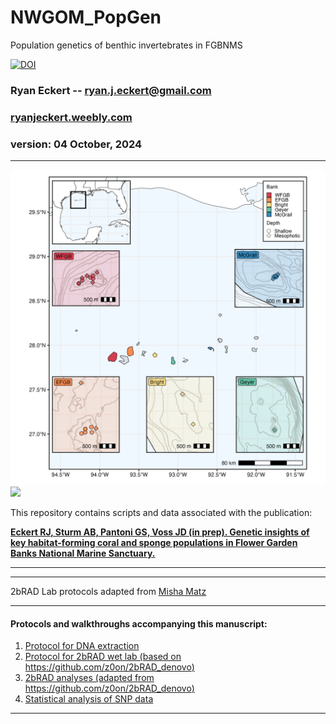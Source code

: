 # NWGOM_PopGen
 Population genetics of benthic invertebrates in FGBNMS

[![DOI](https://zenodo.org/badge/DOI/10.5281/zenodo/xxxxx.svg)](https://doi.org/10.5281/zenodo.xxxx)

### Ryan Eckert -- <ryan.j.eckert@gmail.com>
### [ryanjeckert.weebly.com](https://ryanjeckert.weebly.com)
### version: 04 October, 2024

------------------------------------------------------------------------
<img src="figures/figure1.png" width="650"/> <img src="figures/extra/nwgom.png" width="650"/> 

This repository contains scripts and data associated with the publication:

**[Eckert RJ, Sturm AB, Pantoni GS, Voss JD (in prep). Genetic insights of key habitat-forming coral and sponge populations in Flower Garden Banks National Marine Sanctuary.](https://)**

------------------------------------------------------------------------


------------------------------------------------------------------------

2bRAD Lab protocols adapted from [Misha Matz](https://docs.google.com/document/d/1am7L_Pa5JQ4sSx0eT5j4vdNPy5FUAtMZRsJZ0Ar5g9U/edit?usp=sharing)

------------------------------------------------------------------------

#### Protocols and walkthroughs accompanying this manuscript:

1.  [Protocol for DNA extraction](https://ryaneckert.github.io/labProtocols/dnaExtraction/)
2.  [Protocol for 2bRAD wet lab (based on https://github.com/z0on/2bRAD_denovo)](https://ryaneckert.github.io/labProtocols/2bRAD/)
3. [2bRAD analyses (adapted from https://github.com/z0on/2bRAD_denovo)](https://ryaneckert.github.io/NWGOM_PopGen/code/)
4.  [Statistical analysis of SNP data](https://ryaneckert.github.io/NWGOM_PopGen/data/)

------------------------------------------------------------------------
